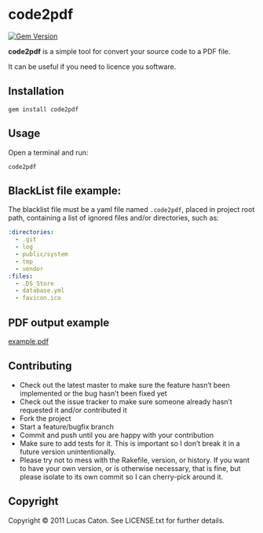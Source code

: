 # code2pdf

[![Gem Version](https://badge.fury.io/rb/code2pdf.svg)](https://rubygems.org/gems/code2pdf)

**code2pdf** is a simple tool for convert your source code to a PDF file.

It can be useful if you need to licence you software.

## Installation

    gem install code2pdf

## Usage

Open a terminal and run:

    code2pdf

## BlackList file example:

The blacklist file must be a yaml file named `.code2pdf`, placed in project root path, containing a list of ignored files and/or directories, such as:

```yaml
:directories:
  - .git
  - log
  - public/system
  - tmp
  - vendor
:files:
  - .DS_Store
  - database.yml
  - favicon.ico
```

## PDF output example

[example.pdf](https://github.com/lucascaton/code2pdf/raw/master/examples/example.pdf)

## Contributing

* Check out the latest master to make sure the feature hasn’t been implemented or the bug hasn’t been fixed yet
* Check out the issue tracker to make sure someone already hasn’t requested it and/or contributed it
* Fork the project
* Start a feature/bugfix branch
* Commit and push until you are happy with your contribution
* Make sure to add tests for it. This is important so I don’t break it in a future version unintentionally.
* Please try not to mess with the Rakefile, version, or history. If you want to have your own version, or is otherwise necessary, that is fine, but please isolate to its own commit so I can cherry-pick around it.

## Copyright

Copyright © 2011 Lucas Caton. See LICENSE.txt for further details.
